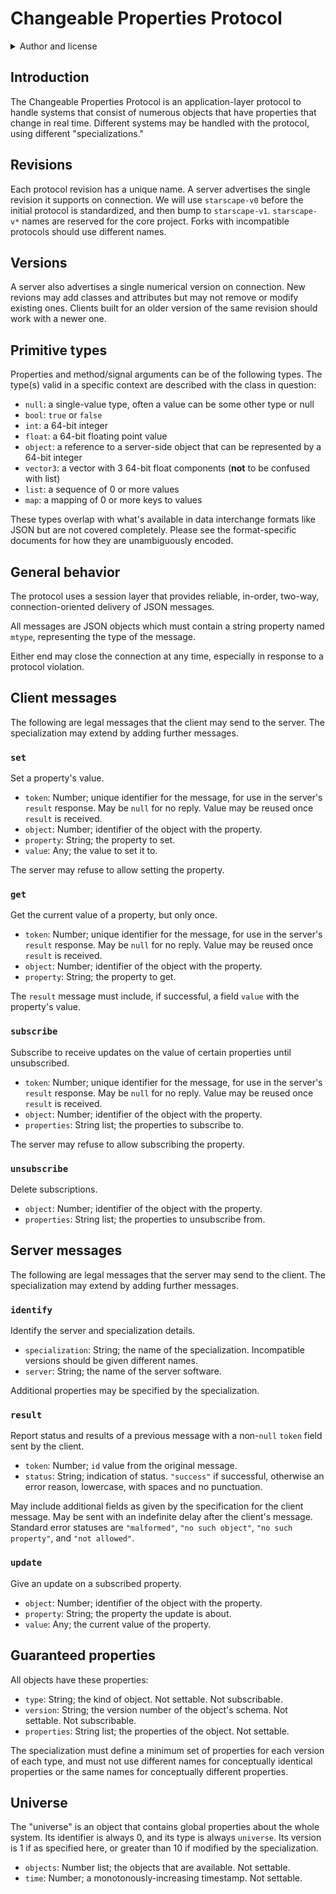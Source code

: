 # Changeable Properties Protocol

<details>
<summary>Author and license</summary>

Written by Alexander Logan Martin and published by the OpenStarscape team [via GitHub](https://github.com/OpenStarscape/starscape-protocol).

Copyright (C) 2020 Alexander Logan Martin.
Permission is granted to copy, distribute, and/or modify this document under the terms of the GNU Free Documentation License, Version 1.3 or any later version published by the Free Software Foundation; with no Invariant Sections, no Front-Cover Texts, and no Back-Cover Texts. A copy of the license is included in the collection containing this document.

THERE IS NO WARRANTY FOR THIS DOCUMENT, TO THE EXTENT PERMITTED BY APPLICABLE LAW. EXCEPT WHEN OTHERWISE STATED IN WRITING THE COPYRIGHT HOLDERS, PUBLISHERS, AND ALL OTHER PARTIES PROVIDE THIS DOCUMENT "AS IS" WITHOUT WARRANTY OF ANY KIND, EITHER EXPRESSED OR IMPLIED, INCLUDING, BUT NOT LIMITED TO, THE IMPLIED WARRANTIES OF MERCHANTABILITY AND FITNESS FOR A PARTICULAR PURPOSE. THE ENTIRE RISK AS TO THE QUALITY OF THIS DOCUMENT IS WITH ITS USER. SHOULD THIS DOCUMENT PROVE DEFECTIVE OR INCORRECT, ITS USER ASSUMES THE COST OF ALL NECESSARY CORRECTIVE ACTION OF ANY KIND.

If the disclaimer of warranty provided above cannot be given local legal effect according to its terms, reviewing courts shall apply local law that most closely approximates an absolute waiver of all civil liability in connection with this document, unless an express warranty or assumption of liability accompanies a copy of this document, and then such liability shall be assumed only by the party providing such warranty or assumption of liability.
</details>

## Introduction

The Changeable Properties Protocol is an application-layer protocol to handle systems that consist of numerous objects that have properties that change in real time. Different systems may be handled with the protocol, using different "specializations."

## Revisions

Each protocol revision has a unique name. A server advertises the single revision it supports on connection. We will use `starscape-v0` before the initial protocol is standardized, and then bump to `starscape-v1`. `starscape-v*` names are reserved for the core project. Forks with incompatible protocols should use different names.

## Versions

A server also advertises a single numerical version on connection. New revions may add classes and attributes but may not remove or modify existing ones. Clients built for an older version of the same revision should work with a newer one.

## Primitive types

Properties and method/signal arguments can be of the following types. The type(s) valid in a specific context are described with the class in question:

- `null`: a single-value type, often a value can be some other type or null
- `bool`: `true` or `false`
- `int`: a 64-bit integer
- `float`: a 64-bit floating point value
- `object`: a reference to a server-side object that can be represented by a 64-bit integer
- `vector3`: a vector with 3 64-bit float components (__not__ to be confused with list)
- `list`: a sequence of 0 or more values
- `map`: a mapping of 0 or more keys to values

These types overlap with what's available in data interchange formats like JSON but are not covered completely. Please see the format-specific documents for how they are unambiguously encoded.

## General behavior

The protocol uses a session layer that provides reliable, in-order, two-way, connection-oriented delivery of JSON messages.

All messages are JSON objects which must contain a string property named `mtype`, representing the type of the message.

Either end may close the connection at any time, especially in response to a protocol violation.

## Client messages

The following are legal messages that the client may send to the server. The specialization may extend by adding further messages.

### `set`

Set a property's value.

* `token`: Number; unique identifier for the message, for use in the server's `result` response. May be `null` for no reply. Value may be reused once `result` is received.
* `object`: Number; identifier of the object with the property.
* `property`: String; the property to set.
* `value`: Any; the value to set it to.

The server may refuse to allow setting the property.

### `get`

Get the current value of a property, but only once.

* `token`: Number; unique identifier for the message, for use in the server's `result` response. May be `null` for no reply. Value may be reused once `result` is received.
* `object`: Number; identifier of the object with the property.
* `property`: String; the property to get.

The `result` message must include, if successful, a field `value` with the property's value.

### `subscribe`

Subscribe to receive updates on the value of certain properties until unsubscribed.

* `token`: Number; unique identifier for the message, for use in the server's `result` response. May be `null` for no reply. Value may be reused once `result` is received.
* `object`: Number; identifier of the object with the property.
* `properties`: String list; the properties to subscribe to.

The server may refuse to allow subscribing the property.

### `unsubscribe`

Delete subscriptions.

* `object`: Number; identifier of the object with the property.
* `properties`: String list; the properties to unsubscribe from.

## Server messages

The following are legal messages that the server may send to the client. The specialization may extend by adding further messages.

### `identify`

Identify the server and specialization details.

* `specialization`: String; the name of the specialization. Incompatible versions should be given different names.
* `server`: String; the name of the server software.

Additional properties may be specified by the specialization.

### `result`

Report status and results of a previous message with a non-`null` `token` field sent by the client.

* `token`: Number; `id` value from the original message.
* `status`: String; indication of status. `"success"` if successful, otherwise an error reason, lowercase, with spaces and no punctuation.

May include additional fields as given by the specification for the client message. May be sent with an indefinite delay after the client's message. Standard error statuses are `"malformed"`, `"no such object"`, `"no such property"`, and `"not allowed"`.

### `update`

Give an update on a subscribed property.

* `object`: Number; identifier of the object with the property.
* `property`: String; the property the update is about.
* `value`: Any; the current value of the property.

## Guaranteed properties

All objects have these properties:

* `type`: String; the kind of object. Not settable. Not subscribable.
* `version`: String; the version number of the object's schema. Not settable. Not subscribable.
* `properties`: String list; the properties of the object. Not settable.

The specialization must define a minimum set of properties for each version of each type, and must not use different names for conceptually identical properties or the same names for conceptually different properties.

## Universe

The "universe" is an object that contains global properties about the whole system. Its identifier is always 0, and its type is always `universe`. Its version is 1 if as specified here, or greater than 10 if modified by the specialization.

* `objects`: Number list; the objects that are available. Not settable.
* `time`: Number; a monotonously-increasing timestamp. Not settable.
